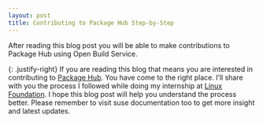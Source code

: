 ```yaml
---
layout: post
title: Contributing to Package Hub Step-by-Step
---
```


After reading this blog post you will be able to make contributions to Package Hub using Open Build Service.

{: .justify-right}
If you are reading this blog that means you are interested in contributing to [Package Hub](https://packagehub.suse.com). You have come to the right place. I’ll share with you the process I followed while doing my internship at [Linux Foundation](https://www.linuxfoundation.org/). I hope this blog post will help you understand the process better. Please remember to visit suse documentation too to get more insight and latest updates. 


